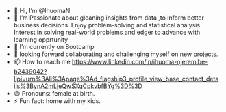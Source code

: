 - 👋 Hi, I’m @IhuomaN
- 👀 I’m Passionate about  gleaning insights from data ,to inform better business decisions. 
Enjoy problem-solving and statistical analysis.
Interest in solving real-world problems and edger to advance with learning opprtunity  
- 🌱 I’m currently on Bootcamp
- 💞️  looking forward collaborating and challenging myself on new projects. 
- 📫 How to reach me https://www.linkedin.com/in/ihuoma-njeremibe-b2439042?lipi=urn%3Ali%3Apage%3Ad_flagship3_profile_view_base_contact_details%3BynA2mLjeQwSXqCpkvbfBYg%3D%3D
- 😄 Pronouns: female at birth. 
- ⚡ Fun fact: home with my kids.

<!---
IhuomaN/IhuomaN is a ✨ special ✨ repository because its `README.md` (this file) appears on your GitHub profile.
You can click the Preview link to take a look at your changes.
--->
